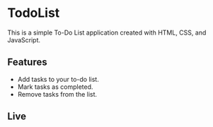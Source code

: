 # TodoList

This is a simple To-Do List application created with HTML, CSS, and JavaScript.

## Features

- Add tasks to your to-do list.
- Mark tasks as completed.
- Remove tasks from the list.

## Live
<a href="https://arshavinod14.github.io/TodoList/" target="_blank"></a>
